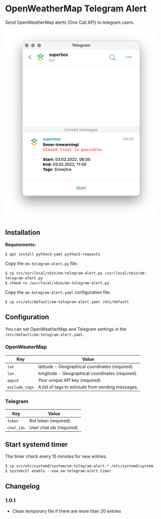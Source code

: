 # OpenWeatherMap Telegram Alert

Send OpenWeatherMap alerts (One Call API) to telegram users.

![Features](assets/screenshot.png)

## Installation

**Requirements:**

```shell
$ apt install python3-yaml python3-requests
```

Copy the `om-telegram-alert.py` file:

```shell
$ cp src/usr/local/sbin/om-telegram-alert.py /usr/local/sbin/om-telegram-alert.py
$ chmod +x /usr/local/sbin/om-telegram-alert.py
```

Copy the `om-telegram-alert.yaml` configuration file:

```shell
$ cp src/etc/default/om-telegram-alert.yaml /etc/default
```

## Configuration

You can set OpenWeatherMap and Telegram settings in the `/etc/default/om-telegram-alert.yaml`.

### OpenWeaterMap

| Key            | Value                                              |
|----------------|----------------------------------------------------|
| `lat`          | latitude - Geographical coordinates (required).    |
| `lon`          | longitude - Geographical coordinates (required).   |
| `appid`        | Your unique API key (required).                    |
| `exclude_tags` | A list of tags to exlclude from sending messages. |

### Telegram

| Key        | Value                     |
|------------|---------------------------|
| `token`    | Bot token (required).     |
| `chat_ids` | User chat ids (required). |

## Start systemd timer

The timer check every 15 minutes for new entries.

```shell
$ cp src/etc/systemd/system/om-telegram-alert.* /etc/systemd/system
$ systemctl enable --now om-telegram-alert.timer
```

## Changelog

### 1.0.1

* Clean temporary file if there are more than 20 entries
